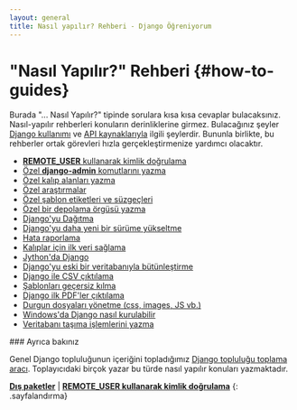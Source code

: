 ```yaml
---
layout: general
title: Nasıl yapılır? Rehberi - Django Öğreniyorum
---
```

# "Nasıl Yapılır?" Rehberi {#how-to-guides}

Burada "... Nasıl Yapılır?" tipinde sorulara kısa kısa cevaplar bulacaksınız. Nasıl-yapılır rehberleri konuların derinliklerine girmez. Bulacağınız şeyler [Django kullanımı](/en/2.0/topics/) ve [API kaynaklarıyla](/en/2.0/ref/) ilgili şeylerdir. Bununla birlikte, bu rehberler ortak görevleri hızla gerçekleştirmenize yardımcı olacaktır.

- [**REMOTE_USER** kullanarak kimlik doğrulama](/en/2.0/howto/auth-remote-user/)
- [Özel **django-admin** komutlarını yazma](/en/2.0/howto/custom-management-commands/)
- [Özel kalıp alanları yazma](/en/2.0/howto/custom-model-fields/)
- [Özel araştırmalar](/en/2.0/howto/custom-lookups/)
- [Özel şablon etiketleri ve süzgeçleri](/en/2.0/howto/custom-template-tags/)
- [Özel bir depolama örgüsü yazma](/en/2.0/howto/custom-file-storage/)
- [Django'yu Dağıtma](/en/2.0/howto/deployment/)
- [Django'yu daha yeni bir sürüme yükseltme](/en/2.0/howto/upgrade-version/)
- [Hata raporlama](/en/2.0/howto/error-reporting/)
- [Kalıplar için ilk veri sağlama](/en/2.0/howto/initial-data/)
- [Jython'da Django](/en/2.0/howto/jython/)
- [Django'yu eski bir veritabanıyla bütünleştirme](/en/2.0/howto/legacy-databases/)
- [Django ile CSV çıktılama](/en/2.0/howto/outputting-csv/)
- [Şablonları geçersiz kılma](/en/2.0/howto/outputting-pdf/)
- [Django ilk PDF'ler çıktılama](/en/2.0/howto/overriding-templates/)
- [Durgun dosyaları yönetme (css, images, JS vb.)](/en/2.0/howto/static-files/deployment/)
- [Windows'da Django nasıl kurulabilir](/en/2.0/howto/windows/)
- [Veritabanı taşıma işlemlerini yazma](/en/2.0/howto/writing-migrations/)

<div data-bilget="genel" markdown="1">
### Ayrıca bakınız

Genel Django topluluğunun içeriğini topladığımız [Django topluluğu toplama aracı](https://www.djangoproject.com/community/). Toplayıcıdaki birçok yazar bu türde nasıl yapılır konuları yazmaktadır.
</div>

[**Dış paketler**](/en/2.0/topics/external-packages/) | [**REMOTE_USER kullanarak kimlik doğrulama**](/en/2.0/howto/auth-remote-user/)
{: .sayfalandırma}

